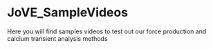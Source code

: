 # JoVE_SampleVideos
Here you will find samples videos to test out our force production and calcium transient analysis methods 
